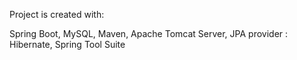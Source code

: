 Project is created with:

Spring Boot,
MySQL,
Maven,
Apache Tomcat Server,
JPA provider : Hibernate,
Spring Tool Suite
